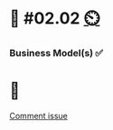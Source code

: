 # 💪 #02.02 [⏲️](https://youtu.be/h1uaTOmvZbA)

### Business Model(s) ✅

# 🏅

[Comment issue](https://github.com/digital-sustainability/module-eoss-hs22-sandbox/issues/6)